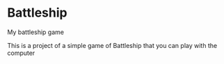 # Battleship
My battleship game

This is a project of a simple game of Battleship that you can play with the computer
